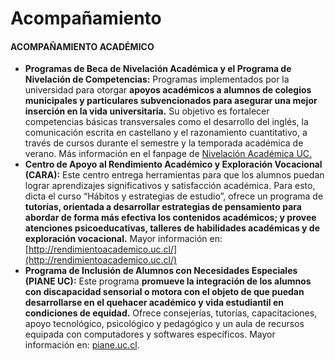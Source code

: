 # Acompañamiento



#### ACOMPAÑAMIENTO ACADÉMICO

* **Programas de Beca de Nivelación Académica y el Programa de Nivelación de Competencias:** Programas implementados por la universidad para otorgar **apoyos académicos a alumnos de colegios municipales y particulares subvencionados para asegurar una mejor inserción en la vida universitaria.** Su objetivo es fortalecer competencias básicas transversales como el desarrollo del inglés, la comunicación escrita en castellano y el razonamiento cuantitativo, a través de cursos durante el semestre y la temporada académica de verano. Más información en el fanpage de [Nivelación Académica UC.](https://www.facebook.com/nivelacionacademicaUC/) 
* **Centro de Apoyo al Rendimiento Académico y Exploración Vocacional \(CARA\):** Este centro entrega herramientas para que los alumnos puedan lograr aprendizajes significativos y satisfacción académica. Para esto, dicta el curso “Hábitos y estrategias de estudio”, ofrece un programa de **tutorías, orientada a desarrollar estrategias de pensamiento para abordar de forma más efectiva los contenidos académicos; y provee atenciones psicoeducativas, talleres de habilidades académicas y de exploración vocacional.** Mayor información en: [http://rendimientoacademico.uc.cl/](http://rendimientoacademico.uc.cl/) 
* **Programa de Inclusión de Alumnos con Necesidades Especiales \(PIANE UC\):** Este programa **promueve la integración de los alumnos con discapacidad sensorial o motora con el objeto de que puedan desarrollarse en el quehacer académico y vida estudiantil en condiciones de equidad.** Ofrece consejerías, tutorías, capacitaciones, apoyo tecnológico, psicológico y pedagógico y un aula de recursos equipada con computadores y softwares específicos. Mayor información en: [piane.uc.cl](http://piane.uc.cl/).

